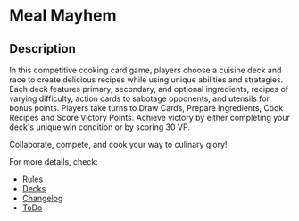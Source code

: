 # Meal Mayhem

## Description

In this competitive cooking card game, players choose a cuisine deck and race to create delicious
recipes while using unique abilities and strategies.
Each deck features primary, secondary, and optional ingredients, recipes of varying difficulty,
action cards to sabotage opponents, and utensils for bonus points.
Players take turns to Draw Cards, Prepare Ingredients, Cook Recipes and Score Victory Points.
Achieve victory by either completing your deck's unique win condition or by scoring 30 VP.

Collaborate, compete, and cook your way to culinary glory!


For more details, check:

- [Rules](Rules.md)
- [Decks](Decks.md)
- [Changelog](CHANGELOG.md)
- [ToDo](TODO.md)